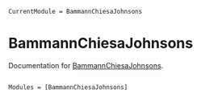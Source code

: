 ```@meta
CurrentModule = BammannChiesaJohnsons
```

# BammannChiesaJohnsons

Documentation for [BammannChiesaJohnsons](https://github.com/jmanthony3/BammannChiesaJohnsons.jl).

```@index
```

```@autodocs
Modules = [BammannChiesaJohnsons]
```
